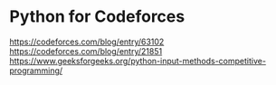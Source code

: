# Python for Codeforces
https://codeforces.com/blog/entry/63102  
https://codeforces.com/blog/entry/21851  
https://www.geeksforgeeks.org/python-input-methods-competitive-programming/
